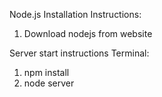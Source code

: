 Node.js Installation Instructions:

1. Download nodejs from website

Server start instructions
Terminal:
1. npm install
2. node server
